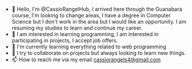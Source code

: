 - 👋 Hello, I'm @CassioRangelHub, I arrived here through the Guanabara course, I'm looking to change areas, I have a degree in Computer Science but I don't work in the area but I would like an opportunity.
     I am resuming my studies to learn and continue my career.
- 👀 I am interested in learning programming, I am interested in participating in projects, I accept job offers.
- 🌱 I'm currently learning everything related to web programming
- 💞️ I try to collaborate on projects but always looking to learn new things.
- 📫 How to reach me via my email cassiorangels4@gmail.com

<!---
CassioRangelHub/CassioRangelHub is a ✨ special ✨ repository because its `README.md` (this file) appears on your GitHub profile.
You can click the Preview link to take a look at your changes.
--->
